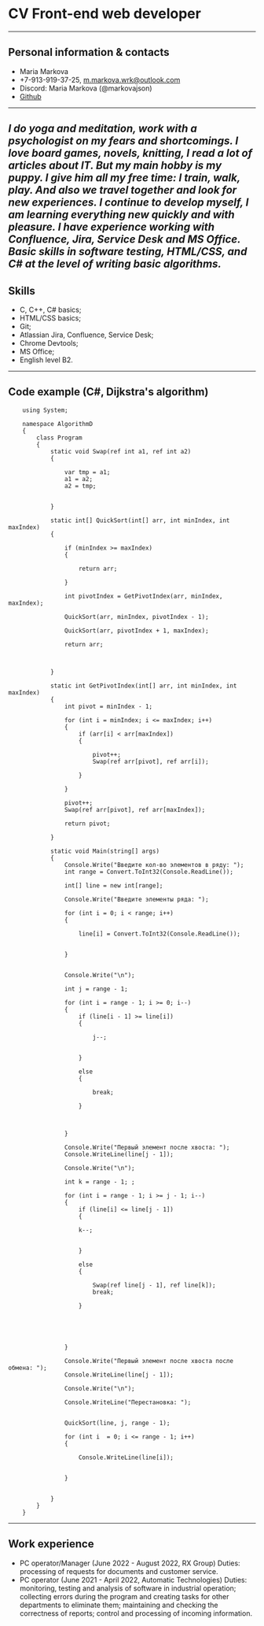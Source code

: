 #  CV Front-end web developer
---
## Personal information & contacts
* Maria Markova
* +7-913-919-37-25, m.markova.wrk@outlook.com
* Discord: Maria Markova (@markovajson)
* [Github](https://github.com/markovajson)
---
*I do yoga and meditation, work with a psychologist on my fears and shortcomings. I love board games, novels, knitting, I read a lot of articles about IT. But my main hobby is my puppy. I give him all my free time: I train, walk, play. And also we travel together and look for new experiences.
I continue to develop myself, I am learning everything new quickly and with pleasure.
I have experience working with Confluence, Jira, Service Desk and MS Office. Basic skills in software testing, HTML/CSS, and C# at the level of writing basic algorithms.*
---
## Skills
* C, C++, C# basics;
* HTML/CSS basics;
* Git;
* Atlassian Jira, Confluence, Service Desk;
* Chrome Devtools;
* MS Office;
* English level B2.
---
## Code example (C#, Dijkstra's algorithm)
        using System;

        namespace AlgorithmD
        {
            class Program 
            {
                static void Swap(ref int a1, ref int a2)
                {

                    var tmp = a1;
                    a1 = a2;
                    a2 = tmp;


                }

                static int[] QuickSort(int[] arr, int minIndex, int maxIndex)
                {

                    if (minIndex >= maxIndex)
                    {

                        return arr;

                    }

                    int pivotIndex = GetPivotIndex(arr, minIndex, maxIndex);

                    QuickSort(arr, minIndex, pivotIndex - 1);

                    QuickSort(arr, pivotIndex + 1, maxIndex);

                    return arr;



                }

                static int GetPivotIndex(int[] arr, int minIndex, int maxIndex)
                {
                    int pivot = minIndex - 1;

                    for (int i = minIndex; i <= maxIndex; i++)
                    {
                        if (arr[i] < arr[maxIndex])
                        {

                            pivot++;
                            Swap(ref arr[pivot], ref arr[i]);

                        }

                    }

                    pivot++;
                    Swap(ref arr[pivot], ref arr[maxIndex]);

                    return pivot;

                }

                static void Main(string[] args)
                {
                    Console.Write("Введите кол-во элементов в ряду: ");
                    int range = Convert.ToInt32(Console.ReadLine());

                    int[] line = new int[range];

                    Console.Write("Введите элементы ряда: ");

                    for (int i = 0; i < range; i++)
                    {
                
                        line[i] = Convert.ToInt32(Console.ReadLine()); 
                        

                    }


                    Console.Write("\n");
                    
                    int j = range - 1;

                    for (int i = range - 1; i >= 0; i--)
                    {
                        if (line[i - 1] >= line[i])
                        {

                            j--;


                        }

                        else
                        {

                            break;

                        }



                    }

                    Console.Write("Первый элемент после хвоста: ");
                    Console.WriteLine(line[j - 1]);

                    Console.Write("\n");
                    
                    int k = range - 1; ;

                    for (int i = range - 1; i >= j - 1; i--)
                    {
                        if (line[i] <= line[j - 1])
                        {

                        k--;


                        }

                        else
                        {

                            Swap(ref line[j - 1], ref line[k]);
                            break;

                        }

                    



                    }

                    Console.Write("Первый элемент после хвоста после обмена: ");
                    Console.WriteLine(line[j - 1]);

                    Console.Write("\n");

                    Console.WriteLine("Перестановка: ");


                    QuickSort(line, j, range - 1);

                    for (int i  = 0; i <= range - 1; i++)
                    {

                        Console.WriteLine(line[i]);


                    }


                }
            }
        }
        
---
## Work experience
* PC operator/Manager (June 2022 - August 2022, RX Group) 
Duties:
processing of requests for documents and customer service.
* PC operator (June 2021 - April 2022, Automatic Technologies)
Duties:
monitoring, testing and analysis of software in industrial operation;
collecting errors during the program and creating tasks for other departments to eliminate them;
maintaining and checking the correctness of reports;
control and processing of incoming information.